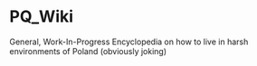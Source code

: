 # PQ_Wiki
General, Work-In-Progress Encyclopedia on how to live in harsh environments of Poland (obviously joking)
